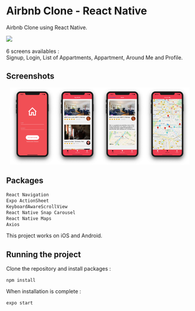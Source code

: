 # Airbnb Clone - React Native

Airbnb Clone using React Native.

<img src="https://github.com/se4astien/airbnb-react-native/blob/master/screenshots/airbnb-mobile.gif">

6 screens availables :  
Signup, Login, List of Appartments, Appartment, Around Me and Profile.


## Screenshots

<div style="display:flex; justify-content:center">
<img src="https://github.com/se4astien/airbnb-react-native/blob/master/screenshots/login.png" width="24%">
<img src="https://github.com/se4astien/airbnb-react-native/blob/master/screenshots/home.png" width="24%">
<img src="https://github.com/se4astien/airbnb-react-native/blob/master/screenshots/appartment.png" width="24%">
<img src="https://github.com/se4astien/airbnb-react-native/blob/master/screenshots/map.png" width="24%">
</div>

## Packages

``` react-native
React Navigation
Expo ActionSheet
KeyboardAwareScrollView
React Native Snap Carousel
React Native Maps
Axios
```

This project works on iOS and Android.

## Running the project

Clone the repository and install packages : 

```
npm install
```

When installation is complete :
```
expo start
```
